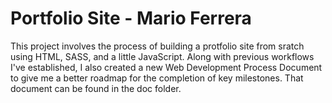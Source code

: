 # Portfolio Site - Mario Ferrera
This project involves the process of building a protfolio site from sratch using HTML, SASS, and a little JavaScript. Along with previous workflows I've established, I also created a new Web Development Process Document to give me a better roadmap for the completion of key milestones. That document can be found in the doc folder.
